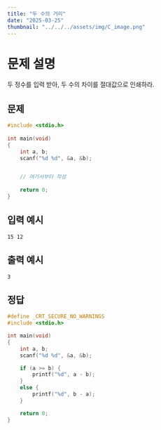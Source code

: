 ```yaml
---
title: "두 수의 거리" 
date: "2025-03-25"
thumbnail: "../../../assets/img/C_image.png"
---
```


# 문제 설명
두 정수를 입력 받아, 두 수의 차이를 절대값으로 인쇄하라.

## 문제
```c
#include <stdio.h>
 
int main(void)
{
    int a, b;
    scanf("%d %d", &a, &b);


    // 여기서부터 작성
 
    return 0;
}
```

## 입력 예시
```
15 12
```

## 출력 예시
```
3
```

## 정답
```c
#define _CRT_SECURE_NO_WARNINGS
#include <stdio.h>

int main(void)
{
	int a, b;
	scanf("%d %d", &a, &b);

	if (a >= b) {
		printf("%d", a - b);
	}
	else {
		printf("%d", b - a);
	}

	return 0;
}
```

